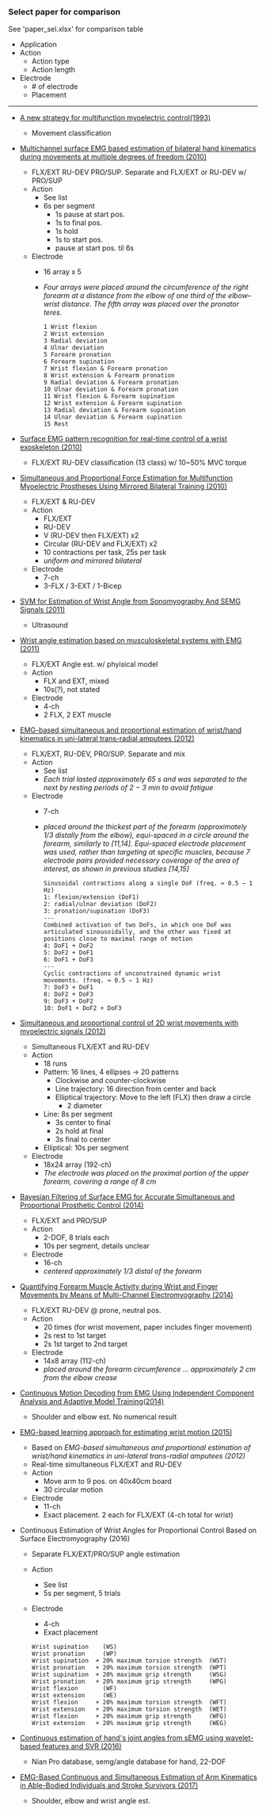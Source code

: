  ### Select paper for comparison

See 'paper_sel.xlsx' for comparison table

* Application
* Action
  * Action type
  * Action length
* Electrode
  * \# of electrode
  * Placement
---

* [A new strategy for multifunction myoelectric control(1993)](https://ieeexplore.ieee.org/document/204774/)
  * Movement classification

* [Multichannel surface EMG based estimation of bilateral hand kinematics during movements at multiple degrees of freedom (2010)](https://ieeexplore.ieee.org/document/5627622/)
  * FLX/EXT RU-DEV PRO/SUP. Separate and  FLX/EXT or RU-DEV w/ PRO/SUP
  * Action
    * See list
    * 6s per segment
      * 1s pause at start pos.
      * 1s to final pos.
      * 1s hold
      * 1s to start pos.
      * pause at start pos. til 6s
  * Electrode
    * 16 array x 5 
    * *Four arrays were placed around the circumference of the right forearm at a distance from the elbow of one third of the elbow–wrist distance. The fifth array was placed over the pronator teres.*

      ```
      1 Wrist flexion 
      2 Wrist extension
      3 Radial deviation 
      4 Ulnar deviation 
      5 Forearm pronation 
      6 Forearm supination 
      7 Wrist flexion & Forearm pronation 
      8 Wrist extension & Forearm pronation 
      9 Radial deviation & Forearm pronation 
      10 Ulnar deviation & Forearm pronation 
      11 Wrist flexion & Forearm supination 
      12 Wrist extension & Forearm supination 
      13 Radial deviation & Forearm supination 
      14 Ulnar deviation & Forearm supination
      15 Rest              
      ```
* [Surface EMG pattern recognition for real-time control of a wrist exoskeleton (2010)](https://www.ncbi.nlm.nih.gov/pubmed/20796304)
  * FLX/EXT RU-DEV classification (13 class) w/ 10~50% MVC torque


* [Simultaneous and Proportional Force Estimation for Multifunction Myoelectric Prostheses Using Mirrored Bilateral Training (2010)](https://ieeexplore.ieee.org/document/5551179/)
  * FLX/EXT & RU-DEV
  * Action
    * FLX/EXT
    * RU-DEV
    * V (RU-DEV then FLX/EXT) x2
    * Circular (RU-DEV and FLX/EXT) x2
    * 10 contractions per task, 25s per task
    * *uniform and mirrored bilateral*
  * Electrode
    * 7-ch
    * 3-FLX / 3-EXT / 1-Bicep

* [SVM for Estimation of Wrist Angle from Sonomyography And SEMG Signals (2011)](http://ieeexplore.ieee.org/document/4353415/)
  * Ultrasound

* [Wrist angle estimation based on musculoskeletal systems with EMG (2011)](http://ieeexplore.ieee.org/document/6072755/)
  * FLX/EXT Angle est. w/ phyisical model
  * Action
    * FLX and EXT, mixed
    * 10s(?), not stated
  * Electrode
    - 4-ch
    - 2 FLX, 2 EXT muscle

* [EMG-based simultaneous and proportional estimation of wrist/hand kinematics in uni-lateral trans-radial amputees (2012)](https://jneuroengrehab.biomedcentral.com/articles/10.1186/1743-0003-9-42)
  * FLX/EXT, RU-DEV, PRO/SUP. Separate and mix 
  * Action
    * See list
    * *Each trial lasted approximately 65 s and was separated to the next by resting
periods of 2 − 3 min to avoid fatigue*
  * Electrode
    * 7-ch
    * 
      *placed around the thickest part of the forearm (approximately 1/3 distally from the elbow), equi-spaced in a circle around the forearm, similarly to [11,14]. Equi-spaced electrode placement was used, rather than targeting at specific muscles, because **7 electrode pairs provided necessary coverage of the area of interest*, as shown in previous studies [14,15]**

      ```
      Sinusoidal contractions along a single DoF (freq. ≈ 0.5 − 1 Hz)
      1: flexion/extension (DoF1)
      2: radial/ulnar deviation (DoF2)
      3: pronation/supination (DoF3)
      ---
      Combined activation of two DoFs, in which one DoF was articulated sinousoidally, and the other was fixed at positions close to maximal range of motion
      4: DoF1 + DoF2
      5: DoF2 + DoF1
      6: DoF1 + DoF3
      ---
      Cyclic contractions of unconstrained dynamic wrist movements. (freq. ≈ 0.5 − 1 Hz)
      7: DoF3 + DoF1
      8: DoF2 + DoF3
      9: DoF3 + DoF2
      10: DoF1 + DoF2 + DoF3

      ```

* [Simultaneous and proportional control of 2D wrist movements with myoelectric signals (2012)](http://ieeexplore.ieee.org/document/6349712/)
  * Simultaneous FLX/EXT and RU-DEV
  * Action
    * 18 runs
    * Pattern: 16 lines, 4 ellipses -> 20 patterns
      * Clockwise and counter-clockwise
      * Line trajectory: 16 direction from center and back
      * Elliptical trajectory: Move to the left (FLX) then draw a circle
        * 2 diameter
    * Line: 8s per segment
      * 3s center to final
      * 2s hold at final
      * 3s final to center
    * Elliptical: 10s per segment
  * Electrode
    * 18x24 array (192-ch)
    *
      *The electrode was placed on the proximal portion of the upper forearm, covering a range of 8 cm*

* [Bayesian Filtering of Surface EMG for Accurate Simultaneous and Proportional Prosthetic Control (2014)](http://ieeexplore.ieee.org/document/7332757/)
  * FLX/EXT and PRO/SUP
  * Action
    * 2-DOF, 8 trials each
    * 10s per segment, details unclear
  * Electrode
    * 16-ch
    * 
      *centered approximately 1/3 distal of the forearm*

* [Quantifying Forearm Muscle Activity during Wrist and Finger Movements by Means of Multi-Channel Electromyography (2014)](https://www.ncbi.nlm.nih.gov/pmc/articles/PMC4188712/)
  * FLX/EXT RU-DEV @ prone, neutral pos. 
  * Action
    * 20 times (for wrist movement, paper includes finger movement)
    * 2s rest to 1st target
    * 2s 1st target to 2nd target
  * Electrode
    * 14x8 array (112-ch)
    * 
      *placed around the forearm circumference ... approximately 2 cm from the elbow crease*

* [Continuous Motion Decoding from EMG Using Independent Component Analysis and Adaptive Model Training(2014)](https://www.ncbi.nlm.nih.gov/pubmed/25571132)
  * Shoulder and elbow est. No numerical result


* [EMG-based learning approach for estimating wrist motion (2015)](https://www.researchgate.net/publication/283713267_EMG-based_learning_approach_for_estimating_wrist_motion)
  * Based on *EMG-based simultaneous and proportional estimation of wrist/hand kinematics in uni-lateral trans-radial amputees (2012)*
  * Real-time simultaneous FLX/EXT and RU-DEV
  * Action
    * Move arm to 9 pos. on 40x40cm board
    * 30 circular motion
  * Electrode
    * 11-ch
    * Exact placement. 2 each for FLX/EXT (4-ch total for wrist)

* Continuous Estimation of Wrist Angles for Proportional Control Based on Surface Electromyography (2016)
  * Separate FLX/EXT/PRO/SUP angle estimation
  * Action
    * See list
    * 5s per segment, 5 trials
  * Electrode
    * 4-ch
    * Exact placement

    ```
    Wrist supination    (WS)
    Wrist pronation     (WP)
    Wrist supination  + 20% maximum torsion strength  (WST)
    Wrist pronation   + 20% maximum torsion strength  (WPT)
    Wrist supination  + 20% maximum grip strength     (WSG)
    Wrist pronation   + 20% maximum grip strength     (WPG)
    Wrist flexion       (WF)
    Wrist extension     (WE)
    Wrist flexion     + 20% maximum torsion strength  (WFT)
    Wrist extension   + 20% maximum torsion strength  (WET)
    Wrist flexion     + 20% maximum grip strength     (WFG)
    Wrist extension   + 20% maximum grip strength     (WEG)
    ```

* [Continuous estimation of hand's joint angles from sEMG using wavelet-based features and SVR (2016)](https://dl.acm.org/citation.cfm?id=3051498)
  * Nian Pro database, semg/angle database for hand, 22-DOF


* [EMG-Based Continuous and Simultaneous Estimation of Arm Kinematics in Able-Bodied Individuals and Stroke Survivors (2017)](https://www.ncbi.nlm.nih.gov/pmc/articles/PMC5575159/)
  * Shoulder, elbow and wrist angle est.

